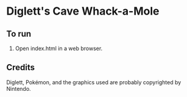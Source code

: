 # Diglett's Cave Whack-a-Mole

## To run

1. Open index.html in a web browser.

## Credits

Diglett, Pokémon, and the graphics used are probably copyrighted by Nintendo.
